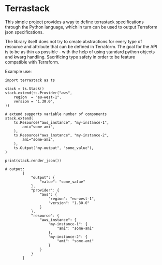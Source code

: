 Terrastack
========================

This simple project provides a way to define terrastack specifications through the Python language,
which in turn can be used to output Terraform json specifications.

The library itself does not try to create abstractions for every type of resource and attribute that
can be defined in Terraform. The goal for the API is to be as thin as possible - with the help of
using standard python objects and kwarg handling. Sacrificing type safety in order to be feature
compatible with Terraform.

Example use:
```
import terrastack as ts

stack = ts.Stack()
stack.extend(ts.Provider("aws",
    region  = "eu-west-1",
    version = "1.30.0",
))

# extend supports variable number of components
stack.extend(
    ts.Resource("aws_instance", "my-instance-1",
        ami="some-ami",
    ),
    ts.Resource("aws_instance", "my-instance-2",
        ami="some-ami",
    ),
    ts.Output("my-output", "some_value"),
)

print(stack.render_json())

# output:
        {
            "output": {
                "value": "some_value"
            },
            "provider": {
                "aws": {
                    "region": "eu-west-1",
                    "version": "1.30.0"
                }
            },
            "resource": {
                "aws_instance": {
                    "my-instance-1": {
                        "ami": "some-ami"
                    },
                    "my-instance-2": {
                        "ami": "some-ami"
                    }
                }
            }
        }
```